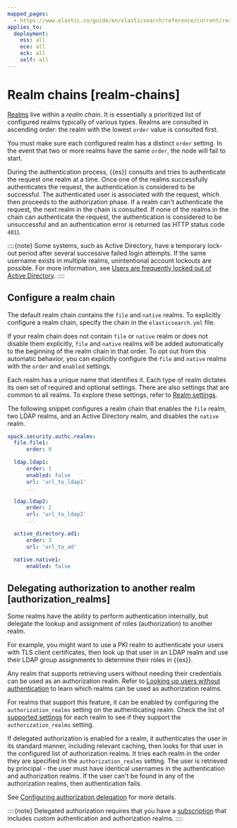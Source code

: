 ```yaml
---
mapped_pages:
  - https://www.elastic.co/guide/en/elasticsearch/reference/current/realm-chains.html
applies_to:
  deployment:
    ess: all
    ece: all
    eck: all
    self: all
---
```


# Realm chains [realm-chains]

[Realms](authentication-realms.md) live within a *realm chain*. It is essentially a prioritized list of configured realms typically of various types. Realms are consulted in ascending order: the realm with the lowest `order` value is consulted first. 

You must make sure each configured realm has a distinct `order` setting. In the event that two or more realms have the same `order`, the node will fail to start.

During the authentication process, {{es}} consults and tries to authenticate the request one realm at a time. Once one of the realms successfully authenticates the request, the authentication is considered to be successful. The authenticated user is associated with the request, which then proceeds to the authorization phase. If a realm can't authenticate the request, the next realm in the chain is consulted. If none of the realms in the chain can authenticate the request, the authentication is considered to be unsuccessful and an authentication error is returned (as HTTP status code `401`).

::::{note} 
Some systems, such as Active Directory, have a temporary lock-out period after several successive failed login attempts. If the same username exists in multiple realms, unintentional account lockouts are possible. For more information, see [Users are frequently locked out of Active Directory](/troubleshoot/elasticsearch/security/trouble-shoot-active-directory.md).
::::

## Configure a realm chain

The default realm chain contains the `file` and `native` realms. To explicitly configure a realm chain, specify the chain in the `elasticsearch.yml` file. 

If your realm chain does not contain `file` or `native` realm or does not disable them explicitly, `file` and `native` realms will be added automatically to the beginning of the realm chain in that order. To opt out from this automatic behavior, you can explicitly configure the `file` and `native` realms with the `order` and `enabled` settings.

Each realm has a unique name that identifies it. Each type of realm dictates its own set of required and optional settings. There are also settings that are common to all realms. To explore these settings, refer to [Realm settings](https://www.elastic.co/guide/en/elasticsearch/reference/current/security-settings.html#realm-settings).

The following snippet configures a realm chain that enables the `file` realm, two LDAP realms, and an Active Directory realm, and disables the `native` realm.

```yaml
xpack.security.authc.realms:
  file.file1:
      order: 0

  ldap.ldap1:
      order: 1
      enabled: false
      url: 'url_to_ldap1'
      ...

  ldap.ldap2:
      order: 2
      url: 'url_to_ldap2'
      ...

  active_directory.ad1:
      order: 3
      url: 'url_to_ad'

  native.native1:
      enabled: false
```

## Delegating authorization to another realm [authorization_realms]

Some realms have the ability to perform authentication internally, but delegate the lookup and assignment of roles (authorization) to another realm.

For example, you might want to use a PKI realm to authenticate your users with TLS client certificates, then look up that user in an LDAP realm and use their LDAP group assignments to determine their roles in {{es}}.

Any realm that supports retrieving users without needing their credentials can be used as an authorization realm. Refer to [Looking up users without authentication](looking-up-users-without-authentication.md) to learn which realms can be used as authorization realms.

For realms that support this feature, it can be enabled by configuring the `authorization_realms` setting on the authenticating realm. Check the list of [supported settings](asciidocalypse://docs/elasticsearch/docs/reference/elasticsearch/configuration-reference/security-settings.md#realm-settings) for each realm to see if they support the `authorization_realms` setting.

If delegated authorization is enabled for a realm, it authenticates the user in its standard manner, including relevant caching, then looks for that user in the configured list of authorization realms. It tries each realm in the order they are specified in the `authorization_realms` setting. The user is retrieved by principal - the user must have identical usernames in the authentication and authorization realms. If the user can't be found in any of the authorization realms, then authentication fails.

See [Configuring authorization delegation](authorization-delegation.md) for more details.

::::{note} 
Delegated authorization requires that you have a [subscription](https://www.elastic.co/subscriptions) that includes custom authentication and authorization realms.
::::



